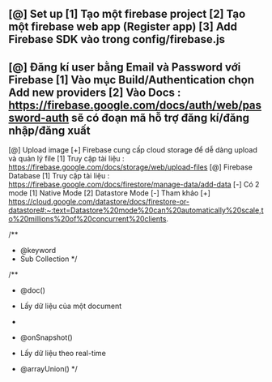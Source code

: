 [@] Set up
    [1] Tạo một firebase project
    [2] Tạo một firebase web app (Register app)
    [3] Add Firebase SDK vào trong config/firebase.js
-------------
[@] Đăng kí user bằng Email và Password với Firebase
    [1] Vào mục Build/Authentication chọn Add new providers
    [2] Vào Docs : https://firebase.google.com/docs/auth/web/password-auth sẽ có đoạn mã hỗ trợ đăng kí/đăng nhập/đăng xuất
-------------
[@] Upload image
    [+] Firebase cung cấp cloud storage để dễ dàng upload và quản lý file
    [1] Truy cập tài liệu : https://firebase.google.com/docs/storage/web/upload-files
[@] Firebase Database
    [1] Truy cập tài liệu : https://firebase.google.com/docs/firestore/manage-data/add-data
    [-] Có 2 mode
        [1] Native Mode
        [2] Datastore Mode
    [-] Tham khảo
        [+] https://cloud.google.com/datastore/docs/firestore-or-datastore#:~:text=Datastore%20mode%20can%20automatically%20scale,to%20millions%20of%20concurrent%20clients.

/**
* @keyword
* Sub Collection
*/

/**
* @doc()
* Lấy dữ liệu của một document
*
* @onSnapshot()
* Lấy dữ liệu theo real-time

* @arrayUnion()
*/